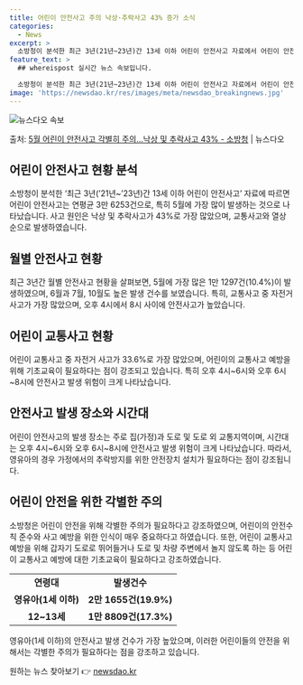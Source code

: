 ```yaml
---
title: 어린이 안전사고 주의 낙상·추락사고 43% 증가 소식
categories:
  - News
excerpt: >
  소방청이 분석한 최근 3년(21년~23년)간 13세 이하 어린이 안전사고 자료에서 어린이 안전사고는 총 10…
feature_text: >
  ## whereispost 실시간 뉴스 속보입니다.

  소방청이 분석한 최근 3년(21년~23년)간 13세 이하 어린이 안전사고 자료에서 어린이 안전사고는 총 10…
image: 'https://newsdao.kr/res/images/meta/newsdao_breakingnews.jpg'
---
```


![뉴스다오 속보](https://newsdao.kr/res/images/meta/newsdao_breakingnews.jpg)

<p>출처: <a href="https://newsdao.kr/3734" rel="dofollow">5월 어린이 안전사고 각별히 주의…낙상 및 추락사고 43% - 소방청</a> | 뉴스다오</p>

<h2 data-ke-size="size26">어린이 안전사고 현황 분석</h2>
<p data-ke-size="size16">소방청이 분석한 ‘최근 3년(’21년~’23년)간 13세 이하 어린이 안전사고’ 자료에 따르면 어린이 안전사고는 연평균 3만 6253건으로, 특히 5월에 가장 많이 발생하는 것으로 나타났습니다. 사고 원인은 낙상 및 추락사고가 43%로 가장 많았으며, 교통사고와 열상 순으로 발생하였습니다.</p>

<h2 data-ke-size="size26">월별 안전사고 현황</h2>
<p data-ke-size="size16">최근 3년간 월별 안전사고 현황을 살펴보면, 5월에 가장 많은 1만 1297건(10.4%)이 발생하였으며, 6월과 7월, 10월도 높은 발생 건수를 보였습니다. 특히, 교통사고 중 자전거 사고가 가장 많았으며, 오후 4시에서 8시 사이에 안전사고가 높았습니다.</p>

<h2 data-ke-size="size26">어린이 교통사고 현황</h2>
<p data-ke-size="size16">어린이 교통사고 중 자전거 사고가 33.6%로 가장 많았으며, 어린이의 교통사고 예방을 위해 기초교육이 필요하다는 점이 강조되고 있습니다. 특히 오후 4시~6시와 오후 6시~8시에 안전사고 발생 위험이 크게 나타났습니다.</p>

<h2 data-ke-size="size26">안전사고 발생 장소와 시간대</h2>
<p data-ke-size="size16">어린이 안전사고의 발생 장소는 주로 집(가정)과 도로 및 도로 외 교통지역이며, 시간대는 오후 4시~6시와 오후 6시~8시에 안전사고 발생 위험이 크게 나타났습니다. 따라서, 영유아의 경우 가정에서의 추락방지를 위한 안전장치 설치가 필요하다는 점이 강조됩니다.</p>

<h2 data-ke-size="size26">어린이 안전을 위한 각별한 주의</h2>
<p data-ke-size="size16">소방청은 어린이 안전을 위해 각별한 주의가 필요하다고 강조하였으며, 어린이의 안전수칙 준수와 사고 예방을 위한 인식이 매우 중요하다고 하였습니다. 또한, 어린이 교통사고 예방을 위해 갑자기 도로로 뛰어들거나 도로 및 차량 주변에서 놀지 않도록 하는 등 어린이 교통사고 예방에 대한 기초교육이 필요하다고 강조하였습니다.</p>

<table>
	<tr>
		<td style="text-align: center; height: 17px;"><b>연령대</b></td>
		<td style="text-align: center; height: 17px;"><b>발생건수</b></td>
	</tr>
	<tr>
		<td style="text-align: center; height: 17px;"><b>영유아(1세 이하)</b></td>
		<td style="text-align: center; height: 17px;"><b>2만 1655건(19.9%)</b></td>
	</tr>
	<tr>
		<td style="text-align: center; height: 17px;"><b>12~13세</b></td>
		<td style="text-align: center; height: 17px;"><b>1만 8809건(17.3%)</b></td>
	</tr>
</table>

<p data-ke-size="size16">영유아(1세 이하)의 안전사고 발생 건수가 가장 높았으며, 이러한 어린이들의 안전을 위해서는 각별한 주의가 필요하다는 점을 강조하고 있습니다.</p>
 

원하는 뉴스 찾아보기 👉 <a href="https://newsdao.kr" rel="dofollow">newsdao.kr</a>


